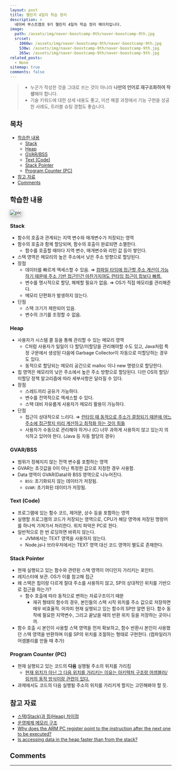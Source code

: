 ```yaml
---
layout: post
title: 챌린지 4일차 학습 정리
description: >
  네이버 부스트캠프 9기 챌린지 4일차 학습 정리 페이지입니다.
image:
  path: /assets/img/naver-boostcamp-9th/naver-boostcamp-9th.jpg
  srcset:
    1060w: /assets/img/naver-boostcamp-9th/naver-boostcamp-9th.jpg
    530w: /assets/img/naver-boostcamp-9th/naver-boostcamp-9th.jpg
    265w: /assets/img/naver-boostcamp-9th/naver-boostcamp-9th.jpg
related_posts:
  - None
sitemap: true
comments: false
---
```


> - 누군가 작성한 것을 그대로 쓰는 것이 아니라 **나만의 언어로 재구조화하여 작성**해야 합니다.
> - 기술 키워드에 대한 상세 내용도 좋고, 미션 해결 과정에서 기능 구현을 성공한 사례도, 트러블 슈팅 경험도 좋습니다.

<h2> 목차 </h2>

- [학습한 내용](#학습한-내용)
  - [Stack](#stack)
  - [Heap](#heap)
  - [GVAR/BSS](#gvarbss)
  - [Text (Code)](#text-code)
  - [Stack Pointer](#stack-pointer)
  - [Program Counter (PC)](#program-counter-pc)
- [참고 자료](#참고-자료)
- [Comments](#comments)

## 학습한 내용

<img src="https://upload.wikimedia.org/wikipedia/commons/6/6e/C-memlayout.svg" alt="pic" style="box-shadow: 0 4px 8px 0 rgba(0, 0, 0, 0.2), 0 6px 20px 0 rgba(0, 0, 0, 0.19);"/>

### Stack

- 함수의 호출과 관계되는 지역 변수와 매개변수가 저장되는 영역
- 함수의 호출과 함께 할당되며, 함수의 호출이 완료되면 소멸한다.
  - 함수를 호출할 때마다 지역 변수, 매개변수와 리턴 값 등이 쌓인다.
- 스택 영역은 메모리의 높은 주소에서 낮은 주소 방향으로 할당된다.
- 장점
  - 데이터를 빠르게 액세스할 수 있음. ⇒ [컴파일 타임에 접근할 주소 계산이 가능하기 때문에 주소 기반 접근인건 마찬가지여도 런타임 접근이 힙보다 빠름.](https://stackoverflow.com/questions/24057331/is-accessing-data-in-the-heap-faster-than-from-the-stack)
  - 변수를 명시적으로 할당, 해제할 필요가 없음. ⇒ OS가 직접 메모리를 관리해준다.
  - 메모리 단편화가 발생하지 않는다.
- 단점
  - 스택 크기가 제한되어 있음.
  - 변수의 크기를 조정할 수 없음.

### Heap

- 사용자가 시스템 콜 등을 통해 관리할 수 있는 메모리 영역
  - C처럼 사용자가 일일이 다 할당/미할당을 관리해야할 수도 있고, Java처럼 특정 구문에서 생성된 다음에 Garbage Collector이 자동으로 미할당하는 경우도 있다.
  - 동적으로 할당되는 메모리 공간으로 malloc 이나 new 명령으로 할당한다.
- 힙 영역은 메모리의 낮은 주소에서 높은 주소 방향으로 할당된다. 다만 OS의 할당/미할당 정책 알고리즘에 따라 세부사항은 달라질 수 있다.
- 장점
  - 스레드끼리 공유가 가능하다.
  - 변수를 전역적으로 액세스할 수 있다.
  - 스택 대비 자유롭게 사용자가 메모리 활용이 가능하다.
- 단점
  - 접근이 상대적으로 느리다. ⇒ [런타임 때 동적으로 주소가 결정되기 때문에 어느 주소에 접근할지 미리 계산하고 최적화 하는 것이 힘듦](https://stackoverflow.com/questions/24057331/is-accessing-data-in-the-heap-faster-than-from-the-stack)
  - 사용자가 수동으로 관리해야 하거나 (C) 너무 과하게 사용하지 않고 있는지 의식하고 있어야 한다. (Java 등 자동 할당의 경우)

### GVAR/BSS

- 범위가 정해지지 않는 전역 변수를 포함하는 영역
- GVAR는 초깃값을 0이 아닌 특정한 값으로 지정한 경우 사용함.
- Data 영역이 GVAR(Data)와 BSS 영역으로 나누어진다.
  - `BSS`: 초기화되지 않는 데이터가 저장됨.
  - `GVAR`: 초기화된 데이터가 저장됨.

### Text (Code)

- 프로그램에 있는 함수 코드, 제어문, 상수 등을 포함하는 영역
- 실행할 프로그램의 코드가 저장되는 영역으로, CPU가 해당 영역에 저장된 명령어를 하나씩 가져가서 처리한다. 위치 파악은 PC로 한다.
- 일반적으로 한 번 로딩하면 바뀌지 않는다.
  - JVM에서는 TEXT 영역을 사용하지 않는다.
  - Node.js나 브라우저에서는 TEXT 영역 대신 코드 영역이 별도로 존재한다.

### Stack Pointer

- 현재 실행되고 있는 함수와 관련된 스택 영역이 어디인지 가리키는 포인터.
- 레지스터에 보관. OS가 이를 참고해 접근
- 왜 스택은 힙이랑 다르게 절대 주소를 사용하지 않고, SP의 상대적인 위치를 기반으로 접근을 하는가?
  - 함수 호출에 따라 동적으로 변하는 자료구조이기 때문
    - 재귀 형태의 함수의 경우, 본인들의 스택 시작 위치를 주소 값으로 저장하면 매우 비효율적. 어차피 현재 실행되고 있는 함수의 SP만 알면 된다. 함수 동작에 필요한 지역변수, 그리고 끝났을 때의 반환 위치 등을 저장하는 곳이니까.
- 함수 호출 시 본인이 사용할 스택 영역을 먼저 확보하고, 함수 반환시 본인이 사용했던 스택 영역을 반환하며 이를 SP의 위치를 조절하는 형태로 구현한다. (컴파일러가 어셈블리를 만들 때 추가)

### Program Counter (PC)

- 현재 실행되고 있는 코드의 **다음** 실행될 주소의 위치를 가리킴
  - [현재 위치가 아닌 그 다음 위치를 가리키는 이유는 아키텍처 구조랑 어셈블러/링커의 동작 방식이랑 관련이 있다.](https://stackoverflow.com/questions/24091566/why-does-the-arm-pc-register-point-to-the-instruction-after-the-next-one-to-be-e)
- 과제에서도 코드의 다음 실행될 주소의 위치를 가리키게 할지는 고민해봐야 할 듯.

## 참고 자료

- [스택(Stack)과 힙(Heap) 차이점](https://junghyun100.github.io/%ED%9E%99-%EC%8A%A4%ED%83%9D%EC%B0%A8%EC%9D%B4%EC%A0%90/)
- [운영체제 메모리 구조](https://devfunny.tistory.com/650)
- [Why does the ARM PC register point to the instruction after the next one to be executed?](https://stackoverflow.com/questions/24091566/why-does-the-arm-pc-register-point-to-the-instruction-after-the-next-one-to-be-e)
- [Is accessing data in the heap faster than from the stack?](https://stackoverflow.com/questions/24057331/is-accessing-data-in-the-heap-faster-than-from-the-stack)

## Comments

<hr />
<script
  src="https://utteranc.es/client.js"
  repo="HyunJinNo/HyunJinNo.github.io"
  issue-term="pathname"
  theme="github-light"
  crossorigin="anonymous"
  async
></script>
